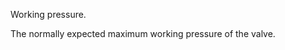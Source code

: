 Working pressure.


<!-- comment -->


The normally expected maximum working pressure of the valve.
